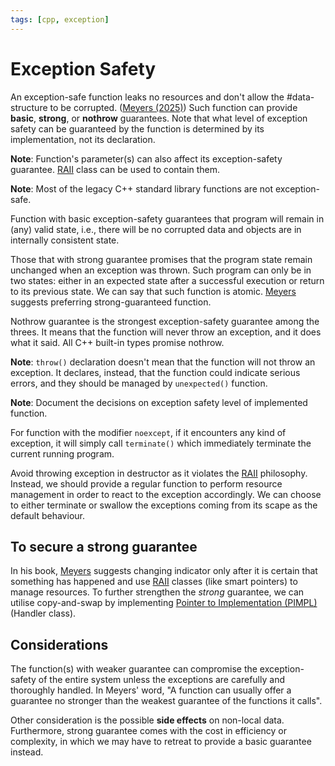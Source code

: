 ```yaml
---
tags: [cpp, exception]
---
```


# Exception Safety

An exception-safe function leaks no resources and don't allow the #data-structure
to be corrupted. ([Meyers (2025)](lit/@Meyer2005.md)) Such function can provide
**basic**, **strong**, or **nothrow** guarantees. Note that what level of
exception safety can be guaranteed by the function is determined by its
implementation, not its declaration.

**Note**: Function's parameter(s) can also affect its exception-safety
guarantee. [RAII](202202012306.md) class can be used to contain them.

**Note**: Most of the legacy C++ standard library functions are not
exception-safe.

Function with basic exception-safety guarantees that program will remain in
(any) valid state, i.e., there will be no corrupted data and objects are in
internally consistent state.

Those that with strong guarantee promises that the program state remain
unchanged when an exception was thrown. Such program can only be in two states:
either in an expected state after a successful execution or return to its
previous state. We can say that such function is atomic.
[Meyers](lit/@Meyer2005.md) suggests preferring strong-guaranteed function.

Nothrow guarantee is the strongest exception-safety guarantee among the threes.
It means that the function will never throw an exception, and it does what it
said. All C++ built-in types promise nothrow.

**Note**: `throw()` declaration doesn't mean that the function will not throw an
exception. It declares, instead, that the function could indicate serious
errors, and they should be managed by `unexpected()` function.

**Note**: Document the decisions on exception safety level of implemented
function.

For function with the modifier `noexcept`, if it encounters any kind of
exception, it will simply call `terminate()` which immediately terminate the
current running program.

Avoid throwing exception in destructor as it violates the
[RAII](202202012306.md) philosophy. Instead, we should provide a regular
function to perform resource management in order to react to the exception
accordingly. We can choose to either terminate or swallow the exceptions coming
from its scape as the default behaviour.

## To secure a strong guarantee

In his book, [Meyers](lit/@Meyer2005.md) suggests changing indicator only after
it is certain that something has happened and use [RAII](202202012306.md)
classes (like smart pointers) to manage resources. To further strengthen the
*strong* guarantee, we can utilise copy-and-swap by implementing [Pointer to Implementation (PIMPL)](202307101457.md)
(Handler class).

## Considerations

The function(s) with weaker guarantee can compromise the exception-safety of the
entire system unless the exceptions are carefully and thoroughly handled. In
Meyers' word, "A function can usually offer a guarantee no stronger than the
weakest guarantee of the functions it calls".

Other consideration is the possible **side effects** on non-local data.
Furthermore, strong guarantee comes with the cost in efficiency or complexity,
in which we may have to retreat to provide a basic guarantee instead.
